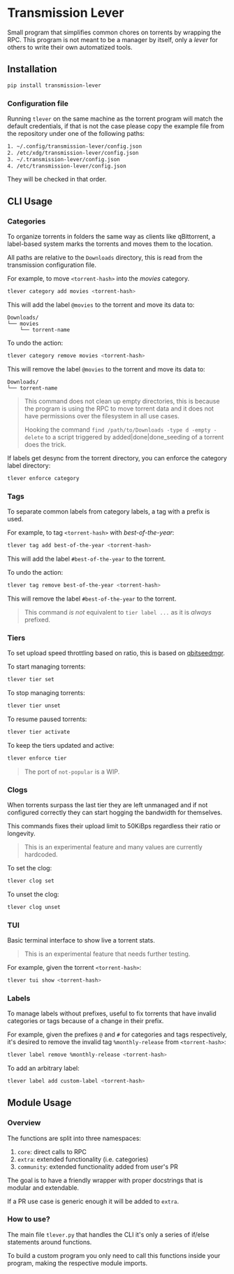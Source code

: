 # Transmission Lever

Small program that simplifies common chores on torrents by wrapping the RPC.
This program is not meant to be a manager by itself, only a *lever*
for others to write their own automatized tools.

## Installation

```bash
pip install transmission-lever
```

### Configuration file

Running `tlever` on the same machine as the torrent program will match the default credentials,
if that is not the case please copy the example file from the repository under one of the following paths:

```bash
1. ~/.config/transmission-lever/config.json
2. /etc/xdg/transmission-lever/config.json
3. ~/.transmission-lever/config.json
4. /etc/transmission-lever/config.json
```

They will be checked in that order.

## CLI Usage

### Categories

To organize torrents in folders the same way as clients like qBittorrent,
a label-based system marks the torrents and moves them to the location.

All paths are relative to the `Downloads` directory, this is read from
the transmission configuration file.

For example, to move `<torrent-hash>` into the *movies* category.
```bash
tlever category add movies <torrent-hash>
```

This will add the label `@movies` to the torrent and move its data to:
```
Downloads/
└── movies
    └── torrent-name
```

To undo the action:
```bash
tlever category remove movies <torrent-hash>
```

This will remove the label `@movies` to the torrent and move its data to:
```
Downloads/
└── torrent-name
```

> This command does not clean up empty directories,
> this is because the program is using the RPC to move torrent data
> and it does not have permissions over the filesystem in all use cases.
> 
> Hooking the command `find /path/to/Downloads -type d -empty -delete` to a script
> triggered by added|done|done_seeding of a torrent does the trick.

If labels get desync from the torrent directory, you can enforce the category label directory:
```bash
tlever enforce category
```

### Tags

To separate common labels from category labels,
a tag with a prefix is used.

For example, to tag `<torrent-hash>` with *best-of-the-year*:
```bash
tlever tag add best-of-the-year <torrent-hash>
```

This will add the label `#best-of-the-year` to the torrent.

To undo the action:
```bash
tlever tag remove best-of-the-year <torrent-hash>
```

This will remove the label `#best-of-the-year` to the torrent.

> This command *is not* equivalent to `tier label ...`
> as it is *always* prefixed.

### Tiers

To set upload speed throttling based on ratio,
this is based on [qbitseedmgr](https://github.com/Tomodoro/qbitseedmgr).

To start managing torrents:
```bash
tlever tier set
```

To stop managing torrents:
```bash
tlever tier unset
```

To resume paused torrents:
```bash
tlever tier activate
```

To keep the tiers updated and active:
```bash
tlever enforce tier
```

> The port of `not-popular` is a WIP.

### Clogs

When torrents surpass the last tier they are left unmanaged and if not configured correctly
they  can start hogging the bandwidth for themselves.

This commands fixes their upload limit to 50KiBps regardless their ratio or longevity.

> This is an experimental feature and many values are currently hardcoded.

To set the clog:
```bash
tlever clog set
```

To unset the clog:
```bash
tlever clog unset
```

### TUI

Basic terminal interface to show live a torrent stats.

> This is an experimental feature that needs further testing.

For example, given the torrent `<torrent-hash>`:
```bash
tlever tui show <torrent-hash>
```

### Labels

To manage labels without prefixes, useful to fix torrents that have
 invalid categories or tags because of a change in their prefix.

For example, given the prefixes `@` and `#` for categories and tags respectively,
it's desired to remove the invalid tag `%monthly-release`
from `<torrent-hash>`:
```bash
tlever label remove %monthly-release <torrent-hash>
```

To add an arbitrary label:
```bash
tlever label add custom-label <torrent-hash>
```

## Module Usage

### Overview

The functions are split into three namespaces:

1. `core`: direct calls to RPC
2. `extra`: extended functionality (i.e. categories)
3. `community`: extended functionality added from user's PR

The goal is to have a friendly wrapper with proper docstrings
that is modular and extendable.

If a PR use case is generic enough it will be added to `extra`.

### How to use?

The main file `tlever.py` that handles the CLI
it's only a series of if/else statements around functions.

To build a custom program you only need to call this functions
inside your program, making the respective module imports.